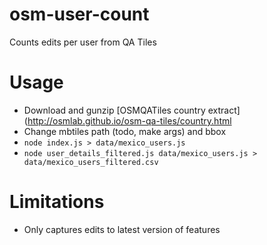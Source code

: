 # osm-user-count

Counts edits per user from QA Tiles

# Usage

* Download and gunzip [OSMQATiles country extract](http://osmlab.github.io/osm-qa-tiles/country.html
* Change mbtiles path (todo, make args) and bbox 
* `node index.js > data/mexico_users.js`
* `node user_details_filtered.js data/mexico_users.js > data/mexico_users_filtered.csv`

# Limitations

* Only captures edits to latest version of features
